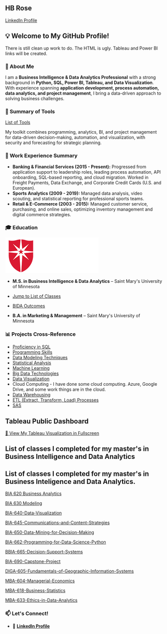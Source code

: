 ## HB Rose
[LinkedIn Profile](https://www.linkedin.com/in/hjalmaar-rose-ms-23a20851)

## 💡 Welcome to My GitHub Profile!
There is still clean up work to do. The HTML is ugly. Tableau and Power BI links will be created. 

### 👋 About Me

I am a **Business Intelligence & Data Analytics Professional** with a strong background in **Python, SQL, Power BI, Tableau, and Data Visualization**. With experience spanning **application development, process automation, data analytics, and project management**, I bring a data-driven approach to solving business challenges.

### 🔧 Summary of Tools
[List of Tools](https://github.com/HBRose-BIDA/Summary-of-Tools)

My toolkit combines programming, analytics, BI, and project management for data-driven decision-making, automation, and visualization, with security and forecasting for strategic planning.

### 🚀 Work Experience Summary

- **Banking & Financial Services (2015 - Present):** Progressed from application support to leadership roles, leading process automation, API onboarding, SQL-based reporting, and cloud migration. Worked in Freight Payments, Data Exchange, and Corporate Credit Cards (U.S. and European).
- **Sports Analytics (2009 - 2019):** Managed data analysis, video scouting, and statistical reporting for professional sports teams.
- **Retail & E-Commerce (2003 - 2015):** Managed customer service, purchasing, and online sales, optimizing inventory management and digital commerce strategies.

### 🎓 Education

![SMU Logo](https://raw.githubusercontent.com/HBRose-BIDA/Python/main/SMU-Logo_StackedHorizontalofM_FC_03_REV-WHT300.png)
- **M.S. in Business Intelligence & Data Analytics** – Saint Mary's University of Minnesota
- [Jump to List of Classes](#list-of-classes-i-completed-for-my-masters-in-business-intelligence-and-data-analytics)

-   [BIDA Outcomes](https://hbrose-bida.github.io/Python/MS_BIDA.html)
- **B.A. in Marketing & Management** – Saint Mary's University of Minnesota

### 📊 Projects Cross-Reference

- [Proficiency in SQL](https://hbrose-bida.github.io/Python/SQL.html)
- [Programming Skills](https://hbrose-bida.github.io/Python/Programming.html)
- [Data Modeling Techniques](https://hbrose-bida.github.io/Python/Data_Modeling.html)
- [Statistical Analysis](https://hbrose-bida.github.io/Python/Statistical_Analysis.html)
- [Machine Learning](https://hbrose-bida.github.io/Python/Machine_Learning.html)
- [Big Data Technologies](https://hbrose-bida.github.io/Python/Big_Data.html)
- [Data Visualization](https://hbrose-bida.github.io/Python/Visualization.html)
- Cloud Computing - I have done some cloud computing. Azure, Google Drive, and some work things are in the cloud.
- [Data Warehousing](https://hbrose-bida.github.io/Python/Data_Warehousing.html)
- [ETL (Extract, Transform, Load) Processes](https://hbrose-bida.github.io/Python/ETL.html)
- [SAS](https://hbrose-bida.github.io/Python/SAS.html)




## Tableau Public Dashboard

[🔗 View My Tableau Visualization in Fullscreen](https://public.tableau.com/views/Concessions11-13/Story1?:embed=y&:showVizHome=no)

## List of classes I completed for my master's in Business Intelligence and Data Analytics
## List of classes I completed for my master's in Business Inteligence and Data Analytics.

[BIA 620 Business Analytics](https://hbrose-bida.github.io/Classes/BIA_620.html)

[BIA 630 Modeling](https://hbrose-bida.github.io/Classes/BIA_630.html)

[BIA-640-Data-Visualization](https://hbrose-bida.github.io/Classes/BIA_640.html)

[BIA-645-Communications-and-Content-Strategies](https://hbrose-bida.github.io/Classes/BIA_645.html)

[BIA-650-Data-Mining-for-Decision-Making](https://hbrose-bida.github.io/Classes/BIA_650.html)

[BIA-662-Programming-for-Data-Science-Python](https://hbrose-bida.github.io/Classes/BIA_662.html)

[BBIA-665-Decision-Support-Systems](https://hbrose-bida.github.io/Classes/BIA_665.html)

[BIA-690-Capstone-Project](https://hbrose-bida.github.io/Classes/BIA_690.html)

[DIGA-605-Fundamentals-of-Geographic-Information-Systems](https://hbrose-bida.github.io/Classes/DIGA_605.html)

[MBA-604-Managerial-Economics](https://hbrose-bida.github.io/Classes/MBA_604.html)

[MBA-618-Business-Statistics](https://hbrose-bida.github.io/Classes/MBA_618.html)

[MBA-633-Ethics-in-Data-Analytics](https://hbrose-bida.github.io/Classes/MBA_633.html)



### 📫 Let's Connect!

- 💼 **[LinkedIn Profile](https://www.linkedin.com/in/hjalmaar-rose-ms-23a20851)**
